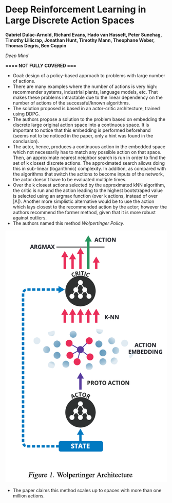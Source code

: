 # Deep Reinforcement Learning in Large Discrete Action Spaces

**Gabriel Dulac-Arnold, Richard Evans, Hado van Hasselt, Peter Sunehag, Timothy Lillicrap, Jonathan Hunt, Timothy Mann, Theophane Weber, Thomas Degris, Ben Coppin**

*Deep Mind*

**==== NOT FULLY COVERED ===**

- Goal: design of a policy-based approach to problems with large number of actions.
- There are many examples where the number of actions is very high: recommender systems, industrial plants, language models, etc. That makes these problems intractable due to the linear dependency on the number of actions of the successful/known algorithms.
- The solution proposed is based in an actor-critic architecture, trained using DDPG.
- The authors propose a solution to the problem based on embedding the discrete large original action space into a continuous space. It is important to notice that this embedding is performed beforehand (seems not to be noticed in the paper, only a hint was found in the conclusion).
- The actor, hence, produces a continuous action in the embedded space which not necessarily has to match any possible action on that space. Then, an approximate nearest neighbor search is run in order to find the set of k closest discrete actions. The approximated search allows doing this in sub-linear (logarithmic) complexity. In addition, as compared with the algorithms that switch the actions to become inputs of the network, the actor doesn't have to be evaluated multiple times.
- Over the k closest actions selected by the approximated kNN algorithm, the critic is run and the action leading to the highest bootstraped value is selected using an argmax function (over k actions, instead of over |A|). Another more simplistic alternative would be to use the action which lays closest to the recommended action by the actor; however the authors recommend the former method, given that it is more robust against outliers.
- The authors named this method *Wolpertinger Policy*.

![](Deep&#32;Reinforcement&#32;Learning&#32;in&#32;Large&#32;Discrete&#32;Action&#32;Spaces/Architecture.png)

- The paper claims this method scales up to spaces with more than one million actions.